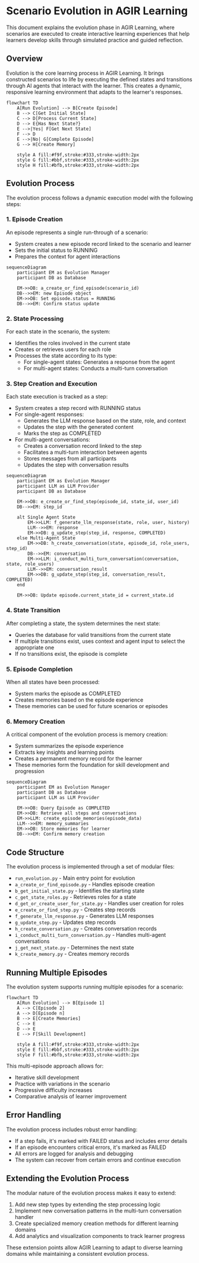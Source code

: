 # Scenario Evolution in AGIR Learning

This document explains the evolution phase in AGIR Learning, where scenarios are executed to create interactive learning experiences that help learners develop skills through simulated practice and guided reflection.

## Overview

Evolution is the core learning process in AGIR Learning. It brings constructed scenarios to life by executing the defined states and transitions through AI agents that interact with the learner. This creates a dynamic, responsive learning environment that adapts to the learner's responses.

```mermaid
flowchart TD
    A[Run Evolution] --> B[Create Episode]
    B --> C[Get Initial State]
    C --> D[Process Current State]
    D --> E{Has Next State?}
    E -->|Yes| F[Get Next State]
    F --> D
    E -->|No| G[Complete Episode]
    G --> H[Create Memory]
    
    style A fill:#f9f,stroke:#333,stroke-width:2px
    style G fill:#bbf,stroke:#333,stroke-width:2px
    style H fill:#bfb,stroke:#333,stroke-width:2px
```

## Evolution Process

The evolution process follows a dynamic execution model with the following steps:

### 1. Episode Creation

An episode represents a single run-through of a scenario:

- System creates a new episode record linked to the scenario and learner
- Sets the initial status to RUNNING
- Prepares the context for agent interactions

```mermaid
sequenceDiagram
    participant EM as Evolution Manager
    participant DB as Database
    
    EM->>DB: a_create_or_find_episode(scenario_id)
    DB-->>EM: new Episode object
    EM->>DB: Set episode.status = RUNNING
    DB-->>EM: Confirm status update
```

### 2. State Processing

For each state in the scenario, the system:

- Identifies the roles involved in the current state
- Creates or retrieves users for each role
- Processes the state according to its type:
  - For single-agent states: Generates a response from the agent
  - For multi-agent states: Conducts a multi-turn conversation

### 3. Step Creation and Execution

Each state execution is tracked as a step:

- System creates a step record with RUNNING status
- For single-agent responses:
  - Generates the LLM response based on the state, role, and context
  - Updates the step with the generated content
  - Marks the step as COMPLETED
- For multi-agent conversations:
  - Creates a conversation record linked to the step
  - Facilitates a multi-turn interaction between agents
  - Stores messages from all participants
  - Updates the step with conversation results

```mermaid
sequenceDiagram
    participant EM as Evolution Manager
    participant LLM as LLM Provider
    participant DB as Database
    
    EM->>DB: e_create_or_find_step(episode_id, state_id, user_id)
    DB-->>EM: step_id
    
    alt Single Agent State
        EM->>LLM: f_generate_llm_response(state, role, user, history)
        LLM-->>EM: response
        EM->>DB: g_update_step(step_id, response, COMPLETED)
    else Multi-Agent State
        EM->>DB: h_create_conversation(state, episode_id, role_users, step_id)
        DB-->>EM: conversation
        EM->>LLM: i_conduct_multi_turn_conversation(conversation, state, role_users)
        LLM-->>EM: conversation_result
        EM->>DB: g_update_step(step_id, conversation_result, COMPLETED)
    end
    
    EM->>DB: Update episode.current_state_id = current_state.id
```

### 4. State Transition

After completing a state, the system determines the next state:

- Queries the database for valid transitions from the current state
- If multiple transitions exist, uses context and agent input to select the appropriate one
- If no transitions exist, the episode is complete

### 5. Episode Completion

When all states have been processed:

- System marks the episode as COMPLETED
- Creates memories based on the episode experience
- These memories can be used for future scenarios or episodes

### 6. Memory Creation

A critical component of the evolution process is memory creation:

- System summarizes the episode experience
- Extracts key insights and learning points
- Creates a permanent memory record for the learner
- These memories form the foundation for skill development and progression

```mermaid
sequenceDiagram
    participant EM as Evolution Manager
    participant DB as Database
    participant LLM as LLM Provider
    
    EM->>DB: Query Episode as COMPLETED
    EM->>DB: Retrieve all steps and conversations
    EM->>LLM: create_episode_memories(episode_data)
    LLM-->>EM: memory_summaries
    EM->>DB: Store memories for learner
    DB-->>EM: Confirm memory creation
```

## Code Structure

The evolution process is implemented through a set of modular files:

- `run_evolution.py` - Main entry point for evolution
- `a_create_or_find_episode.py` - Handles episode creation
- `b_get_initial_state.py` - Identifies the starting state
- `c_get_state_roles.py` - Retrieves roles for a state
- `d_get_or_create_user_for_state.py` - Handles user creation for roles
- `e_create_or_find_step.py` - Creates step records
- `f_generate_llm_response.py` - Generates LLM responses
- `g_update_step.py` - Updates step records
- `h_create_conversation.py` - Creates conversation records
- `i_conduct_multi_turn_conversation.py` - Handles multi-agent conversations
- `j_get_next_state.py` - Determines the next state
- `k_create_memory.py` - Creates memory records

## Running Multiple Episodes

The evolution system supports running multiple episodes for a scenario:

```mermaid
flowchart TD
    A[Run Evolution] --> B[Episode 1]
    A --> C[Episode 2]
    A --> D[Episode n]
    B --> E[Create Memories]
    C --> E
    D --> E
    E --> F[Skill Development]
    
    style A fill:#f9f,stroke:#333,stroke-width:2px
    style E fill:#bbf,stroke:#333,stroke-width:2px
    style F fill:#bfb,stroke:#333,stroke-width:2px
```

This multi-episode approach allows for:
- Iterative skill development
- Practice with variations in the scenario
- Progressive difficulty increases
- Comparative analysis of learner improvement

## Error Handling

The evolution process includes robust error handling:

- If a step fails, it's marked with FAILED status and includes error details
- If an episode encounters critical errors, it's marked as FAILED
- All errors are logged for analysis and debugging
- The system can recover from certain errors and continue execution

## Extending the Evolution Process

The modular nature of the evolution process makes it easy to extend:

1. Add new step types by extending the step processing logic
2. Implement new conversation patterns in the multi-turn conversation handler
3. Create specialized memory creation methods for different learning domains
4. Add analytics and visualization components to track learner progress

These extension points allow AGIR Learning to adapt to diverse learning domains while maintaining a consistent evolution process.
